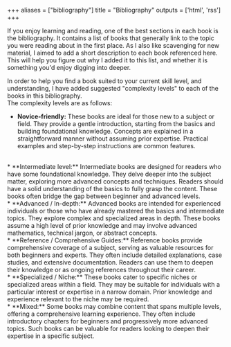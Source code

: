 +++
aliases = ["bibliography"]
title = "Bibliography"
outputs = ['html', 'rss'] 
+++

If you enjoy learning and reading, one of the best sections in each book is the bibliography.
It contains a list of books that generally link to the topic you were reading about in the first place.
As I also like scavenging for new material, I aimed to add a short description to each book referenced here.
This will help you figure out why I added it to this list, and whether it is something you'd enjoy digging into deeper.

In order to help you find a book suited to your current skill level, and understanding, I have added suggested "complexity levels" to each of 
the books in this bibliography.  
The complexity levels are as follows:

* **Novice-friendly:** These books are ideal for those new to a subject or field. They provide a gentle introduction, starting from the basics 
  and building foundational knowledge. Concepts are explained in a straightforward manner without assuming prior expertise. Practical examples 
  and step-by-step instructions are common features.  
<br />
* **Intermediate level:** Intermediate books are designed for readers who have some foundational knowledge. They delve deeper into the subject matter, exploring more advanced concepts and techniques. 
Readers should have a solid understanding of the basics to fully grasp the content. These books often bridge the gap between beginner and 
  advanced levels.  
<br />
* **Advanced / In-depth:** Advanced books are intended for experienced individuals or those who have already mastered the basics and 
  intermediate topics. They explore complex and specialized areas in depth. These books assume a high level of prior knowledge and may involve 
  advanced mathematics, technical jargon, or abstract concepts.  
<br />  
* **Reference / Comprehensive Guides:** Reference books provide comprehensive coverage of a subject, serving as valuable resources for both 
  beginners and experts. They often include detailed explanations, case studies, and extensive documentation. Readers can use them to deepen 
  their knowledge or as ongoing references throughout their career.  
<br />
* **Specialized / Niche:** These books cater to specific niches or specialized areas within a field. They may be suitable for individuals with a 
  particular interest or expertise in a narrow domain. Prior knowledge and experience relevant to the niche may be required.    
<br />
* **Mixed:** Some books may combine content that spans multiple levels, offering a comprehensive learning experience. They often include 
  introductory chapters for beginners and progressively more advanced topics. Such books can be valuable for readers looking to deepen their 
  expertise in a specific subject. 
